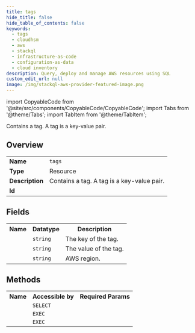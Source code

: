 ```yaml
---
title: tags
hide_title: false
hide_table_of_contents: false
keywords:
  - tags
  - cloudhsm
  - aws
  - stackql
  - infrastructure-as-code
  - configuration-as-data
  - cloud inventory
description: Query, deploy and manage AWS resources using SQL
custom_edit_url: null
image: /img/stackql-aws-provider-featured-image.png
---
```


import CopyableCode from '@site/src/components/CopyableCode/CopyableCode';
import Tabs from '@theme/Tabs';
import TabItem from '@theme/TabItem';

Contains a tag. A tag is a key-value pair.

## Overview
<table>
<tbody>
<tr><td><b>Name</b></td><td><code>tags</code></td></tr>
<tr><td><b>Type</b></td><td>Resource</td></tr>
<tr><td><b>Description</b></td><td>Contains a tag. A tag is a key-value pair.</td></tr>
<tr><td><b>Id</b></td><td><CopyableCode code="aws.cloudhsm.tags" /></td></tr>
</tbody>
</table>

## Fields
<table>
<tbody>
<tr><th>Name</th><th>Datatype</th><th>Description</th></tr><tr><td><CopyableCode code="key" /></td><td><code>string</code></td><td>The key of the tag.</td></tr>
<tr><td><CopyableCode code="value" /></td><td><code>string</code></td><td>The value of the tag.</td></tr>
<tr><td><CopyableCode code="region" /></td><td><code>string</code></td><td>AWS region.</td></tr>
</tbody>
</table>

## Methods

<table>
<tbody>
  <tr>
    <th>Name</th>
    <th>Accessible by</th>
    <th>Required Params</th>
  </tr>
  <tr>
    <td><CopyableCode code="list_tags" /></td>
    <td><code>SELECT</code></td>
    <td><CopyableCode code="X-Amz-Target, data__ResourceId, region" /></td>
  </tr>
  <tr>
    <td><CopyableCode code="tag_resource" /></td>
    <td><code>EXEC</code></td>
    <td><CopyableCode code="X-Amz-Target, data__ResourceId, data__TagList, region" /></td>
  </tr>
  <tr>
    <td><CopyableCode code="untag_resource" /></td>
    <td><code>EXEC</code></td>
    <td><CopyableCode code="X-Amz-Target, data__ResourceId, data__TagKeyList, region" /></td>
  </tr>
</tbody>
</table>







